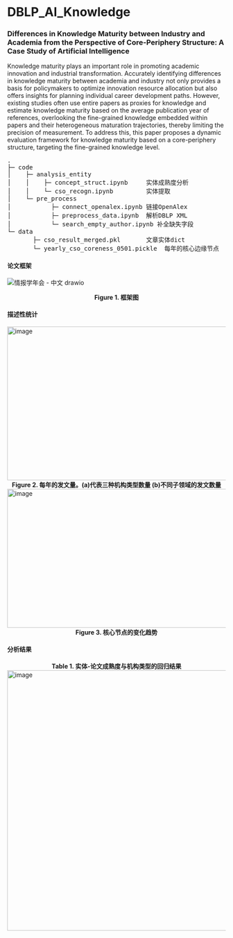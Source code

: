 # DBLP_AI_Knowledge


### Differences in Knowledge Maturity between Industry and Academia from the Perspective of Core-Periphery Structure: A Case Study of Artificial Intelligence

Knowledge maturity plays an important role in promoting academic innovation and industrial transformation. Accurately identifying differences in knowledge maturity between academia and industry not only provides a basis for policymakers to optimize innovation resource allocation but also offers insights for planning individual career development paths. However, existing studies often use entire papers as proxies for knowledge and estimate knowledge maturity based on the average publication year of references, overlooking the fine-grained knowledge embedded within papers and their heterogeneous maturation trajectories, thereby limiting the precision of measurement. To address this, this paper proposes a dynamic evaluation framework for knowledge maturity based on a core-periphery structure, targeting the fine-grained knowledge level. 

<pre>
.
├─ code
│    ├─ analysis_entity 
│    │    ├─ concept_struct.ipynb     实体成熟度分析
│    │    └─ cso_recogn.ipynb         实体提取
│    └─ pre_process
│           ├─ connect_openalex.ipynb 链接OpenAlex
│           ├─ preprocess_data.ipynb  解析DBLP XML
│           └─ search_empty_author.ipynb 补全缺失字段
└─ data
       ├─ cso_result_merged.pkl       文章实体dict
       └─ yearly_cso_coreness_0501.pickle  每年的核心边缘节点
</pre>

#### 论文框架

![情报学年会 - 中文 drawio](https://github.com/user-attachments/assets/73f8116a-7d91-4265-b409-4fb71d62e0f7)
<div align="center"><b>Figure 1. 框架图</b></div>


#### 描述性统计
<img width="914" height="354" alt="image" src="https://github.com/user-attachments/assets/78ec0b24-b1e6-4dfa-a654-f045a0f10685" />
<div align="center"><b>Figure 2. 每年的发文量。(a)代表三种机构类型数量 (b)不同子领域的发文数量</b></div>


<img width="855" height="320" alt="image" src="https://github.com/user-attachments/assets/0f8d2e7c-0b62-4a2b-bf9a-3ec9b26b05e9" />
<div align="center"><b>Figure 3. 核心节点的变化趋势</b></div>


#### 分析结果
<div align="center"><b>Table 1. 实体-论文成熟度与机构类型的回归结果</b></div>
<img width="1030" height="600" alt="image" src="https://github.com/user-attachments/assets/d20688f9-8100-4f04-8e60-bba5b6161e9b" />






